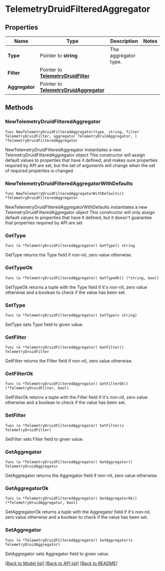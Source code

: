 # TelemetryDruidFilteredAggregator

## Properties

Name | Type | Description | Notes
------------ | ------------- | ------------- | -------------
**Type** | Pointer to **string** | The aggregator type. | 
**Filter** | Pointer to [**TelemetryDruidFilter**](TelemetryDruidFilter.md) |  | 
**Aggregator** | Pointer to [**TelemetryDruidAggregator**](TelemetryDruidAggregator.md) |  | 

## Methods

### NewTelemetryDruidFilteredAggregator

`func NewTelemetryDruidFilteredAggregator(type_ string, filter TelemetryDruidFilter, aggregator TelemetryDruidAggregator, ) *TelemetryDruidFilteredAggregator`

NewTelemetryDruidFilteredAggregator instantiates a new TelemetryDruidFilteredAggregator object
This constructor will assign default values to properties that have it defined,
and makes sure properties required by API are set, but the set of arguments
will change when the set of required properties is changed

### NewTelemetryDruidFilteredAggregatorWithDefaults

`func NewTelemetryDruidFilteredAggregatorWithDefaults() *TelemetryDruidFilteredAggregator`

NewTelemetryDruidFilteredAggregatorWithDefaults instantiates a new TelemetryDruidFilteredAggregator object
This constructor will only assign default values to properties that have it defined,
but it doesn't guarantee that properties required by API are set

### GetType

`func (o *TelemetryDruidFilteredAggregator) GetType() string`

GetType returns the Type field if non-nil, zero value otherwise.

### GetTypeOk

`func (o *TelemetryDruidFilteredAggregator) GetTypeOk() (*string, bool)`

GetTypeOk returns a tuple with the Type field if it's non-nil, zero value otherwise
and a boolean to check if the value has been set.

### SetType

`func (o *TelemetryDruidFilteredAggregator) SetType(v string)`

SetType sets Type field to given value.


### GetFilter

`func (o *TelemetryDruidFilteredAggregator) GetFilter() TelemetryDruidFilter`

GetFilter returns the Filter field if non-nil, zero value otherwise.

### GetFilterOk

`func (o *TelemetryDruidFilteredAggregator) GetFilterOk() (*TelemetryDruidFilter, bool)`

GetFilterOk returns a tuple with the Filter field if it's non-nil, zero value otherwise
and a boolean to check if the value has been set.

### SetFilter

`func (o *TelemetryDruidFilteredAggregator) SetFilter(v TelemetryDruidFilter)`

SetFilter sets Filter field to given value.


### GetAggregator

`func (o *TelemetryDruidFilteredAggregator) GetAggregator() TelemetryDruidAggregator`

GetAggregator returns the Aggregator field if non-nil, zero value otherwise.

### GetAggregatorOk

`func (o *TelemetryDruidFilteredAggregator) GetAggregatorOk() (*TelemetryDruidAggregator, bool)`

GetAggregatorOk returns a tuple with the Aggregator field if it's non-nil, zero value otherwise
and a boolean to check if the value has been set.

### SetAggregator

`func (o *TelemetryDruidFilteredAggregator) SetAggregator(v TelemetryDruidAggregator)`

SetAggregator sets Aggregator field to given value.



[[Back to Model list]](../README.md#documentation-for-models) [[Back to API list]](../README.md#documentation-for-api-endpoints) [[Back to README]](../README.md)


